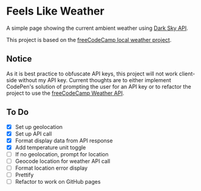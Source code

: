 # Feels Like Weather
A simple page showing the current ambient weather using [Dark Sky API](https://darksky.net/dev).

This project is based on the [freeCodeCamp local weather project](https://learn.freecodecamp.org/coding-interview-prep/take-home-projects/show-the-local-weather/).

## Notice
As it is best practice to obfuscate API keys, this project will not work client-side without my API key. Current thoughts are to either implement CodePen's solution of prompting the user for an API key or to refactor the project to use the [freeCodeCamp Weather API](https://fcc-weather-api.glitch.me/).

## To Do
- [x] Set up geolocation
- [x] Set up API call
- [x] Format display data from API response
- [x] Add temperature unit toggle
- [ ] If no geolocation, prompt for location
- [ ] Geocode location for weather API call
- [ ] Format location error display
- [ ] Prettify
- [ ] Refactor to work on GitHub pages

